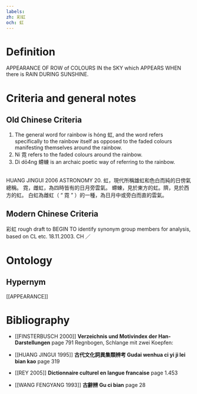 ```yaml
---
labels: 
zh: 彩虹
och: 虹
---
```


# Definition
APPEARANCE OF ROW of COLOURS IN the SKY which APPEARS WHEN there is RAIN DURING SUNSHINE.
# Criteria and general notes
## Old Chinese Criteria
1. The general word for rainbow is hóng 虹, and the word refers specifically to the rainbow itself as opposed to the faded colours manifesting themselves around the rainbow.
2. Ní 霓 refers to the faded colours around the rainbow.
3. Dì dō4ng 螮蝀 is an archaic poetic way of referring to the rainbow.
## 
HUANG JINGUI 2006
ASTRONOMY 20.
虹，現代所稱雄虹和色白而純的日傍氣總稱。
霓，雌虹，為四時皆有的日月旁雲氣。
螮蝀，見於東方的虹。隮，見於西方的虹。
白虹為雌虹（ “ 霓 ” ）的一種，為日月中或旁白而直的雲氣。
## Modern Chinese Criteria
彩虹
rough draft to BEGIN TO identify synonym group members for analysis, based on CL etc. 18.11.2003. CH ／
# Ontology

## Hypernym
[[APPEARANCE]]
# Bibliography
- [[FINSTERBUSCH 2000]]
**Verzeichnis und Motivindex der Han-Darstellungen** page 791
Regnbogen, Schlange mit zwei Koepfen:
- [[HUANG JINGUI 1995]]
**古代文化詞異集類辨考 Gudai wenhua ci yi ji lei bian kao** page 319

- [[REY 2005]]
**Dictionnaire culturel en langue francaise** page 1.453

- [[WANG FENGYANG 1993]]
**古辭辨 Gu ci bian** page 28
